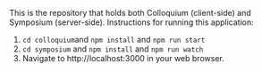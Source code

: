 This is the repository that holds both Colloquium (client-side) and Symposium (server-side).
Instructions for running this application:

1. `cd colloquium`and `npm install` and `npm run start`
2. `cd symposium` and `npm install` and `npm run watch`
3. Navigate to http://localhost:3000 in your web browser.
